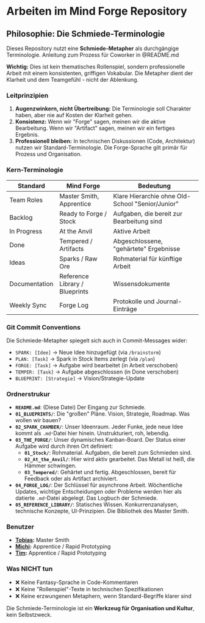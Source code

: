 # Arbeiten im Mind Forge Repository

## Philosophie: Die Schmiede-Terminologie

Dieses Repository nutzt eine **Schmiede-Metapher** als durchgängige Terminologie.
Anleitung zum Prozess für Coworker in @README.md

**Wichtig:** Dies ist kein thematisches Rollenspiel, sondern professionelle Arbeit mit einem konsistenten, griffigen Vokabular. Die Metapher dient der Klarheit und dem Teamgefühl - nicht der Ablenkung.

### Leitprinzipien

1. **Augenzwinkern, nicht Übertreibung:** Die Terminologie soll Charakter haben, aber nie auf Kosten der Klarheit gehen.
2. **Konsistenz:** Wenn wir "Forge" sagen, meinen wir die aktive Bearbeitung. Wenn wir "Artifact" sagen, meinen wir ein fertiges Ergebnis.
3. **Professionell bleiben:** In technischen Diskussionen (Code, Architektur) nutzen wir Standard-Terminologie. Die Forge-Sprache gilt primär für Prozess und Organisation.

### Kern-Terminologie

| Standard | Mind Forge | Bedeutung |
|----------|------------|-----------|
| Team Roles | Master Smith, Apprentice | Klare Hierarchie ohne Old-School "Senior/Junior" |
| Backlog | Ready to Forge / Stock | Aufgaben, die bereit zur Bearbeitung sind |
| In Progress | At the Anvil | Aktive Arbeit |
| Done | Tempered / Artifacts | Abgeschlossene, "gehärtete" Ergebnisse |
| Ideas | Sparks / Raw Ore | Rohmaterial für künftige Arbeit |
| Documentation | Reference Library / Blueprints | Wissensdokumente |
| Weekly Sync | Forge Log | Protokolle und Journal-Einträge |

### Git Commit Conventions

Die Schmiede-Metapher spiegelt sich auch in Commit-Messages wider:

- `SPARK: [Idee]` → Neue Idee hinzugefügt (via `/brainstorm`)
- `PLAN: [Task]` → Spark in Stock Items zerlegt (via `/plan`)
- `FORGE: [Task]` → Aufgabe wird bearbeitet (in Arbeit verschoben)
- `TEMPER: [Task]` → Aufgabe abgeschlossen (in Done verschoben)
- `BLUEPRINT: [Strategie]` → Vision/Strategie-Update

### Ordnerstrukur

* **`README.md`**: (Diese Datei) Der Eingang zur Schmiede.
* **`01_BLUEPRINTS/`**: Die "großen" Pläne. Vision, Strategie, Roadmap. Was wollen wir bauen?
* **`02_SPARK_CHAMBER/`**: Unser Ideenraum. Jeder Funke, jede neue Idee kommt als `.md`-Datei hier hinein. Unstrukturiert, roh, lebendig.
* **`03_THE_FORGE/`**: Unser dynamisches Kanban-Board. Der Status einer Aufgabe wird durch ihren Ort definiert:
    * **`01_Stock/`**: Rohmaterial. Aufgaben, die bereit zum Schmieden sind.
    * **`02_At_the_Anvil/`**: Hier wird aktiv gearbeitet. Das Metall ist heiß, die Hämmer schwingen.
    * **`03_Tempered/`**: Gehärtet und fertig. Abgeschlossen, bereit für Feedback oder als Artifact archiviert.
* **`04_FORGE_LOG/`**: Der Schlüssel für asynchrone Arbeit. Wöchentliche Updates, wichtige Entscheidungen oder Probleme werden hier als datierte `.md`-Datei abgelegt. Das Logbuch der Schmiede.
* **`05_REFERENCE_LIBRARY/`**: Statisches Wissen. Konkurrenzanalysen, technische Konzepte, UI-Prinzipien. Die Bibliothek des Master Smith.

### Benutzer

* **[Tobias](https://github.com/tobiaswaggoner):** Master Smith
* **[Michi](https://github.com/milchinien):** Apprentice / Rapid Prototyping
* **[Tim](https://github.com/Timiwagg):** Apprentice / Rapid Prototyping

### Was NICHT tun

- ❌ Keine Fantasy-Sprache in Code-Kommentaren
- ❌ Keine "Rollenspiel"-Texte in technischen Spezifikationen
- ❌ Keine erzwungenen Metaphern, wenn Standard-Begriffe klarer sind

Die Schmiede-Terminologie ist ein **Werkzeug für Organisation und Kultur**, kein Selbstzweck.